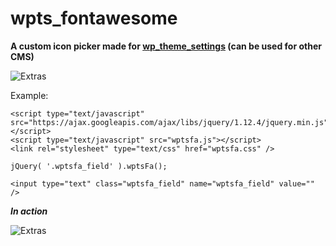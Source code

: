 # wpts_fontawesome
**A custom icon picker made for [wp_theme_settings](https://github.com/mattiasghodsian/wp_theme_settings/) (can be used for other CMS)**

![Extras](http://i.imgur.com/JWYNepe.png)

Example:

```
<script type="text/javascript" src="https://ajax.googleapis.com/ajax/libs/jquery/1.12.4/jquery.min.js"></script>
<script type="text/javascript" src="wptsfa.js"></script>
<link rel="stylesheet" type="text/css" href="wptsfa.css" />
```

```
jQuery( '.wptsfa_field' ).wptsFa();
```

```
<input type="text" class="wptsfa_field" name="wptsfa_field" value="" />
```

***In action***

![Extras](http://i.imgur.com/IWte7Pr.gif)
